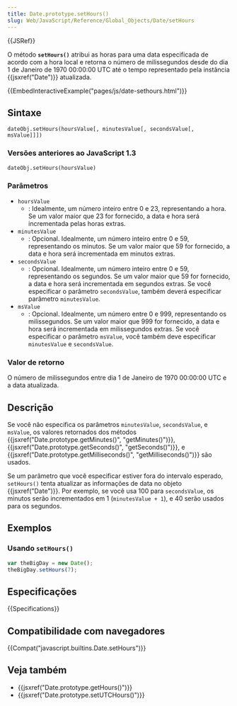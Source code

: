 ```yaml
---
title: Date.prototype.setHours()
slug: Web/JavaScript/Reference/Global_Objects/Date/setHours
---
```


{{JSRef}}

O método **`setHours()`** atribui as horas para uma data especificada de acordo com a hora local e retorna o número de milissegundos desde do dia 1 de Janeiro de 1970 00:00:00 UTC até o tempo representado pela instância {{jsxref("Date")}} atualizada.

{{EmbedInteractiveExample("pages/js/date-sethours.html")}}

## Sintaxe

```
dateObj.setHours(hoursValue[, minutesValue[, secondsValue[, msValue]]])
```

### Versões anteriores ao JavaScript 1.3

```
dateObj.setHours(hoursValue)
```

### Parâmetros

- `hoursValue`
  - : Idealmente, um número inteiro entre 0 e 23, representando a hora. Se um valor maior que 23 for fornecido, a data e hora será incrementada pelas horas extras.
- `minutesValue`
  - : Opcional. Idealmente, um número inteiro entre 0 e 59, representando os minutos. Se um valor maior que 59 for fornecido, a data e hora será incrementada em minutos extras.
- `secondsValue`
  - : Opcional. Idealmente, um número inteiro entre 0 e 59, representando os segundos. Se um valor maior que 59 for fornecido, a data e hora será incrementada em segundos extras. Se você especificar o parâmetro `secondsValue`, também deverá especificar parâmetro `minutesValue`.
- `msValue`
  - : Opcional. Idealmente, um número entre 0 e 999, representando os milissegundos. Se um valor maior que 999 for fornecido, a data e hora será incrementada em milissegundos extras. Se você especificar o parâmetro `msValue`, você também deve especificar `minutesValue` e `secondsValue`.

### Valor de retorno

O número de milissegundos entre dia 1 de Janeiro de 1970 00:00:00 UTC e a data atualizada.

## Descrição

Se você não especifica os parâmetros `minutesValue`, `secondsValue`, e `msValue`, os valores retornados dos métodos {{jsxref("Date.prototype.getMinutes()", "getMinutes()")}}, {{jsxref("Date.prototype.getSeconds()", "getSeconds()")}}, e {{jsxref("Date.prototype.getMilliseconds()", "getMilliseconds()")}} são usados.

Se um parâmetro que você especificar estiver fora do intervalo esperado, `setHours()` tenta atualizar as informações de data no objeto {{jsxref("Date")}}. Por exemplo, se você usa 100 para `secondsValue`, os minutos serão incrementados em 1 (`minutesValue + 1`), e 40 serão usados para os segundos.

## Exemplos

### Usando `setHours()`

```js
var theBigDay = new Date();
theBigDay.setHours(7);
```

## Especificações

{{Specifications}}

## Compatibilidade com navegadores

{{Compat("javascript.builtins.Date.setHours")}}

## Veja também

- {{jsxref("Date.prototype.getHours()")}}
- {{jsxref("Date.prototype.setUTCHours()")}}
